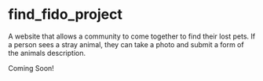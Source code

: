 # find_fido_project
A website that allows a community to come together to find their lost pets. If a person sees a stray animal, they can take a photo and  submit a form of the animals description. 
 
 
 Coming Soon!
